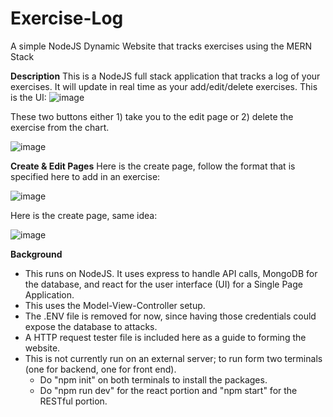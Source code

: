 # Exercise-Log
A simple NodeJS Dynamic Website that tracks exercises using the MERN Stack

**Description**
This is a NodeJS full stack application that tracks a log of your exercises. It will update in real time as your add/edit/delete exercises.
This is the UI:
![image](https://github.com/user-attachments/assets/0340aefa-5f7f-46e2-9cf2-70bb5104af78)

These two buttons either 1) take you to the edit page or 2) delete the exercise from the chart.

![image](https://github.com/user-attachments/assets/72104e04-2c0d-4ede-90a0-cb978f8fddb6)

**Create & Edit Pages**
Here is the create page, follow the format that is specified here to add in an exercise:

![image](https://github.com/user-attachments/assets/d4c1ca0f-2b48-42c7-936d-04d8d8163124)

Here is the create page, same idea:

![image](https://github.com/user-attachments/assets/3d805bec-f5b2-4a92-8495-a582827556db)

**Background**
- This runs on NodeJS. It uses express to handle API calls, MongoDB for the database, and react for the user interface (UI) for a Single Page Application.
- This uses the Model-View-Controller setup.
- The .ENV file is removed for now, since having those credentials could expose the database to attacks.
- A HTTP request tester file is included here as a guide to forming the website.
- This is not currently run on an external server; to run form two terminals (one for backend, one for front end).
    - Do "npm init" on both terminals to install the packages.
    - Do "npm run dev" for the react portion and "npm start" for the RESTful portion.


